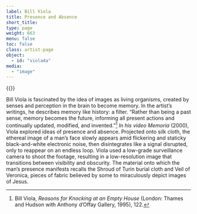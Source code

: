 ```yaml
---
label: Bill Viola
title: Presence and Absence
short_title:
type: page
weight: 663
menu: false
toc: false
class: artist-page
object:
  - id: "viola4a"
media:
  - "image"
---
```

{{<q-figure id="viola4a">}}

Bill Viola is fascinated by the idea of images as living organisms, created by senses and perception in the brain to become memory. In the artist’s writings, he describes memory like history: a filter. “Rather than being a past sense, memory becomes the future, informing all present actions and continually updated, modified, and invented.”[^1] *In his video Memoria* (2000), Viola explored ideas of presence and absence. Projected onto silk cloth, the ethereal image of a man’s face slowly appears amid flickering and staticky black-and-white electronic noise, then disintegrates like a signal disrupted, only to reappear on an endless loop. Viola used a low-grade surveillance camera to shoot the footage, resulting in a low-resolution image that transitions between visibility and obscurity. The material onto which the man’s presence manifests recalls the Shroud of Turin burial cloth and Veil of Veronica, pieces of fabric believed by some to miraculously depict images of Jesus.   

[^1]: Bill Viola, *Reasons for Knocking at an Empty House* (London: Thames and Hudson with Anthony d’Offay Gallery, 1995), 122.
